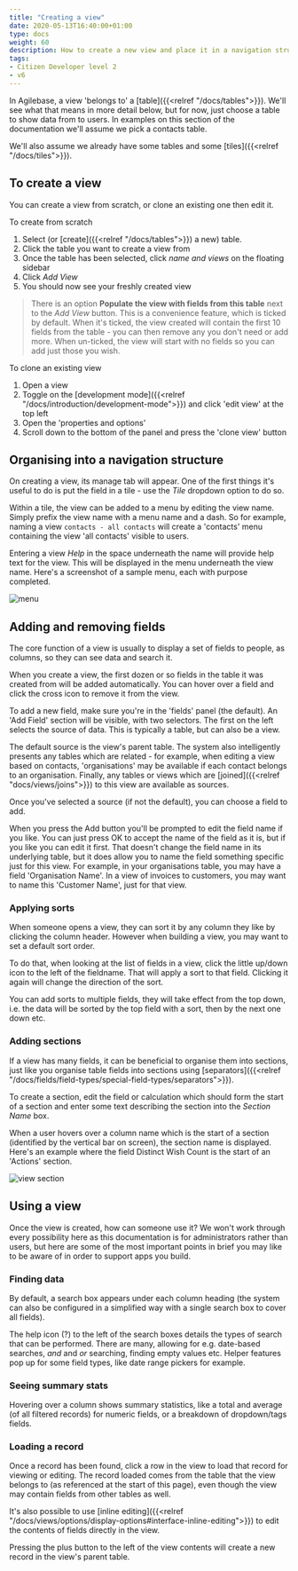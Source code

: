 ```yaml
---
title: "Creating a view"
date: 2020-05-13T16:40:00+01:00
type: docs
weight: 60
description: How to create a new view and place it in a navigation structure
tags:
- Citizen Developer level 2
- v6
---
```

In Agilebase, a view 'belongs to' a [table]({{<relref "/docs/tables">}}). We'll see what that means in more detail below, but for now, just choose a table to show data from to users. In examples on this section of the documentation we'll assume we pick a contacts table.

We'll also assume we already have some tables and some [tiles]({{<relref "/docs/tiles">}}).

## To create a view

You can create a view from scratch, or clone an existing one then edit it.

To create from scratch
1. Select (or [create]({{<relref "/docs/tables">}}) a new) table.
2. Click the table you want to create a view from
3. Once the table has been selected, click _name and views_ on the floating sidebar
4. Click _Add View_
5. You should now see your freshly created view

> There is an option **Populate the view with fields from this table** next to the _Add View_ button. This is a convenience feature, which is ticked by default. When it's ticked, the view created will contain the first 10 fields from the table - you can then remove any you don't need or add more. When un-ticked, the view will start with no fields so you can add just those you wish.

To clone an existing view
1. Open a view
2. Toggle on the [development mode]({{<relref "/docs/introduction/development-mode">}}) and click 'edit view' at the top left
3. Open the 'properties and options'
4. Scroll down to the bottom of the panel and press the 'clone view' button

## Organising into a navigation structure
On creating a view, its manage tab will appear. One of the first things it's useful to do is put the field in a tile - use the _Tile_ dropdown option to do so.

Within a tile, the view can be added to a menu by editing the view name. Simply prefix the view name with a menu name and a dash. So for example, naming a view `contacts - all contacts` will create a 'contacts' menu containing the view 'all contacts' visible to users.

Entering a view _Help_ in the space underneath the name will provide help text for the view. This will be displayed in the menu underneath the view name. Here's a screenshot of a sample menu, each with purpose completed.

![menu](/menu.png)

## Adding and removing fields
The core function of a view is usually to display a set of fields to people, as columns, so they can see data and search it.

When you create a view, the first dozen or so fields in the table it was created from will be added automatically. You can hover over a field and click the cross icon to remove it from the view.

To add a new field, make sure you're in the 'fields' panel (the default). An 'Add Field' section will be visible, with two selectors.
The first on the left selects the source of data. This is typically a table, but can also be a view.

The default source is the view's parent table. The system also intelligently presents any tables which are related - for example, when editing a view based on contacts, 'organisations' may be available if each contact belongs to an organisation.
Finally, any tables or views which are [joined]({{<relref "docs/views/joins">}}) to this view are available as sources.

Once you've selected a source (if not the default), you can choose a field to add.

When you press the Add button you'll be prompted to edit the field name if you like. You can just press OK to accept the name of the field as it is, but if you like you can edit it first. That doesn't change the field name in its underlying table, but it does allow you to name the field something specific just for this view.
For example, in your organisations table, you may have a field 'Organisation Name'. In a view of invoices to customers, you may want to name this 'Customer Name', just for that view.

### Applying sorts
When someone opens a view, they can sort it by any column they like by clicking the column header. However when building a view, you may want to set a default sort order.

To do that, when looking at the list of fields in a view, click the little up/down icon to the left of the fieldname. That will apply a sort to that field. Clicking it again will change the direction of the sort.

You can add sorts to multiple fields, they will take effect from the top down, i.e. the data will be sorted by the top field with a sort, then by the next one down etc.

### Adding sections
If a view has many fields, it can be beneficial to organise them into sections, just like you organise table fields into sections using [separators]({{<relref "/docs/fields/field-types/special-field-types/separators">}}).

To create a section, edit the field or calculation which should form the start of a section and enter some text describing the section into the *Section Name* box.

When a user hovers over a column name which is the start of a section (identified by the vertical bar on screen), the section name is displayed. Here's an example where the field Distinct Wish Count is the start of an 'Actions' section.

![view section](/view-section.png)

## Using a view
Once the view is created, how can someone use it? We won't work through every possibility here as this documentation is for administrators rather than users, but here are some of the most important points in brief you may like to be aware of in order to support apps you build.

### Finding data
By default, a search box appears under each column heading (the system can also be configured in a simplified way with a single search box to cover all fields).

The help icon (?) to the left of the search boxes details the types of search that can be performed. There are many, allowing for e.g. date-based searches, _and_ and _or_ searching, finding empty values etc. Helper features pop up for some field types, like date range pickers for example.

### Seeing summary stats
Hovering over a column shows summary statistics, like a total and average (of all filtered records) for numeric fields, or a breakdown of dropdown/tags fields.

### Loading a record
Once a record has been found, click a row in the view to load that record for viewing or editing. The record loaded comes from the table that the view belongs to (as referenced at the start of this page), even though the view may contain fields from other tables as well.

It's also possible to use [inline editing]({{<relref "/docs/views/options/display-options#interface-inline-editing">}}) to edit the contents of fields directly in the view.

Pressing the plus button to the left of the view contents will create a new record in the view's parent table.
